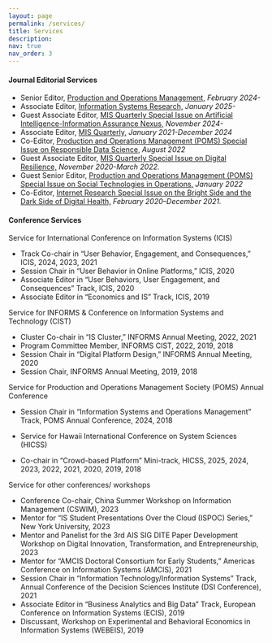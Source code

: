 ```yaml
---
layout: page
permalink: /services/
title: Services
description: 
nav: true
nav_order: 3
---
```


#### Journal Editorial Services
- Senior Editor, [Production and Operations Management,](https://www.poms.org/pomjournal/departments/dpit) *February 2024-*
- Associate Editor, [Information Systems Research,](https://pubsonline.informs.org/page/isre/editorial-board) *January 2025-*
- Guest Associate Editor, [MIS Quarterly Special Issue on Artificial Intelligence-Information Assurance
Nexus,](https://misq.umn.edu/call-for-papers-ai-ia) *November 2024-*
- Associate Editor, [MIS Quarterly,](https://misq.org/board/) *January 2021-December 2024*
- Co-Editor, [Production and Operations Management (POMS) Special Issue on Responsible Data Science,](http://poms.org/cfp_POM_SI_ResDataScience.pdf) *August 2022*
- Guest Associate Editor, [MIS Quarterly Special Issue on Digital Resilience,](https://misq.org/skin/frontend/default/misq/pdf/CurrentCalls/DigitalResilience.pdf) *November 2020-March 2022.*
- Guest Senior Editor, [Production and Operations Management (POMS) Special Issue on Social Technologies in Operations,](https://www.poms.org/POM%20Social%20Technology%20special%20issue.pdf) *January 2022*
- Co-Editor, [Internet Research Special Issue on the Bright Side and the Dark Side of Digital Health,](https://www.emeraldgrouppublishing.com/journal/intr/bright-side-and-dark-side-digital-health) *February 2020–December 2021.*

#### Conference Services
Service for International Conference on Information Systems (ICIS)
<ul>
  <li>Track Co-chair in “User Behavior, Engagement, and Consequences,” ICIS, 2024, 2023, 2021</li>
  <li>Session Chair in “User Behavior in Online Platforms,” ICIS, 2020</li>
  <li>Associate Editor in “User Behaviors, User Engagement, and Consequences” Track, ICIS, 2020</li>
  <li>Associate Editor in “Economics and IS” Track, ICIS, 2019</li>
</ul>

Service for INFORMS & Conference on Information Systems and Technology (CIST)
<ul>
  <li>Cluster Co-chair in “IS Cluster,” INFORMS Annual Meeting, 2022, 2021</li>
  <li>Program Committee Member, INFORMS CIST, 2022, 2019, 2018</li>
  <li>Session Chair in “Digital Platform Design,” INFORMS Annual Meeting, 2020</li>
  <li>Session Chair, INFORMS Annual Meeting, 2019, 2018</li>
</ul>

Service for Production and Operations Management Society (POMS) Annual Conference
<ul>
  <li>Session Chair in “Information Systems and Operations Management” Track, POMS Annual Conference, 2024, 2018</li>
</ul>

- Service for Hawaii International Conference on System Sciences (HICSS)

<ul>
  <li>Co-chair in “Crowd-based Platform” Mini-track, HICSS, 2025, 2024, 2023, 2022, 2021, 2020, 2019, 2018</li>
</ul>

Service for other conferences/ workshops
<ul>
  <li>Conference Co-chair, China Summer Workshop on Information Management (CSWIM), 2023</li>
  <li>Mentor for “IS Student Presentations Over the Cloud (ISPOC) Series,” New York University, 2023</li>
  <li>Mentor and Panelist for the 3rd AIS SIG DITE Paper Development Workshop on Digital Innovation, Transformation, and Entrepreneurship, 2023</li>
  <li>Mentor for “AMCIS Doctoral Consortium for Early Students,” Americas Conference on Information Systems (AMCIS), 2021</li>
  <li>Session Chair in “Information Technology/Information Systems” Track, Annual Conference of the Decision Sciences Institute (DSI Conference), 2021</li>
  <li>Associate Editor in “Business Analytics and Big Data” Track, European Conference on Information Systems (ECIS), 2019</li>
  <li>Discussant, Workshop on Experimental and Behavioral Economics in Information Systems (WEBEIS), 2019</li>
</ul>